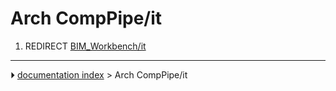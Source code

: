 # Arch CompPipe/it
1.  REDIRECT [BIM_Workbench/it](BIM_Workbench/it.md)



---
⏵ [documentation index](../README.md) > Arch CompPipe/it
